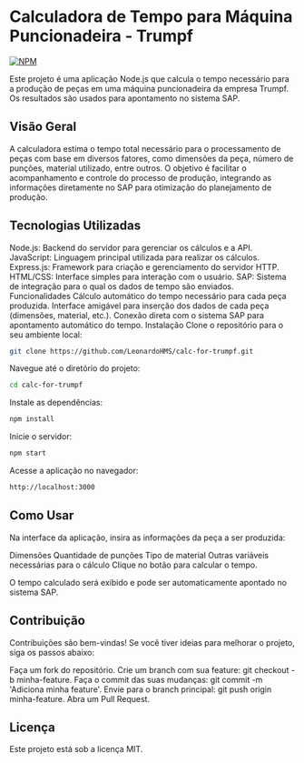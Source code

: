 # Calculadora de Tempo para Máquina Puncionadeira - Trumpf
[![NPM](https://img.shields.io/npm/l/react)](https://github.com/LeonardoHMS/calc-for-trumpf/blob/main/LICENSE)

Este projeto é uma aplicação Node.js que calcula o tempo necessário para a produção de peças em uma máquina puncionadeira da empresa Trumpf. Os resultados são usados para apontamento no sistema SAP.

## Visão Geral
A calculadora estima o tempo total necessário para o processamento de peças com base em diversos fatores, como dimensões da peça, número de punções, material utilizado, entre outros. O objetivo é facilitar o acompanhamento e controle do processo de produção, integrando as informações diretamente no SAP para otimização do planejamento de produção.

## Tecnologias Utilizadas
Node.js: Backend do servidor para gerenciar os cálculos e a API.
JavaScript: Linguagem principal utilizada para realizar os cálculos.
Express.js: Framework para criação e gerenciamento do servidor HTTP.
HTML/CSS: Interface simples para interação com o usuário.
SAP: Sistema de integração para o qual os dados de tempo são enviados.
Funcionalidades
Cálculo automático do tempo necessário para cada peça produzida.
Interface amigável para inserção dos dados de cada peça (dimensões, material, etc.).
Conexão direta com o sistema SAP para apontamento automático do tempo.
Instalação
Clone o repositório para o seu ambiente local:

```bash
git clone https://github.com/LeonardoHMS/calc-for-trumpf.git
```
Navegue até o diretório do projeto:

```bash
cd calc-for-trumpf
```
Instale as dependências:


```bash
npm install
```
Inicie o servidor:

```bash
npm start
```
Acesse a aplicação no navegador:

```bash
http://localhost:3000
```

## Como Usar
Na interface da aplicação, insira as informações da peça a ser produzida:

Dimensões
Quantidade de punções
Tipo de material
Outras variáveis necessárias para o cálculo
Clique no botão para calcular o tempo.

O tempo calculado será exibido e pode ser automaticamente apontado no sistema SAP.

## Contribuição
Contribuições são bem-vindas! Se você tiver ideias para melhorar o projeto, siga os passos abaixo:

Faça um fork do repositório.
Crie um branch com sua feature: git checkout -b minha-feature.
Faça o commit das suas mudanças: git commit -m 'Adiciona minha feature'.
Envie para o branch principal: git push origin minha-feature.
Abra um Pull Request.

## Licença
Este projeto está sob a licença MIT.